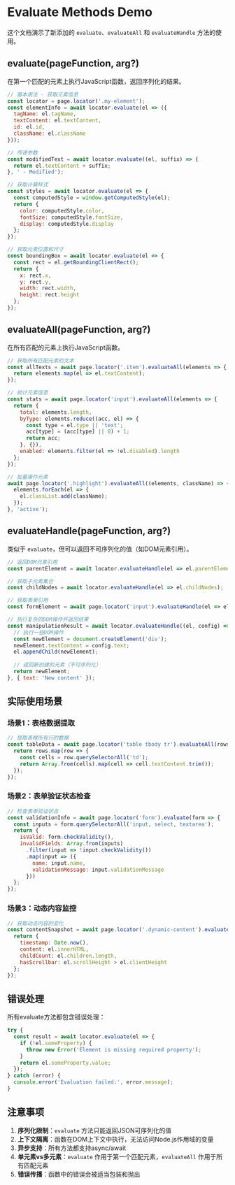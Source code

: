 # Evaluate Methods Demo

这个文档演示了新添加的 `evaluate`、`evaluateAll` 和 `evaluateHandle` 方法的使用。

## evaluate(pageFunction, arg?)

在第一个匹配的元素上执行JavaScript函数，返回序列化的结果。

```javascript
// 基本用法 - 获取元素信息
const locator = page.locator('.my-element');
const elementInfo = await locator.evaluate(el => ({
  tagName: el.tagName,
  textContent: el.textContent,
  id: el.id,
  className: el.className
}));

// 传递参数
const modifiedText = await locator.evaluate((el, suffix) => {
  return el.textContent + suffix;
}, ' - Modified');

// 获取计算样式
const styles = await locator.evaluate(el => {
  const computedStyle = window.getComputedStyle(el);
  return {
    color: computedStyle.color,
    fontSize: computedStyle.fontSize,
    display: computedStyle.display
  };
});

// 获取元素位置和尺寸
const boundingBox = await locator.evaluate(el => {
  const rect = el.getBoundingClientRect();
  return {
    x: rect.x,
    y: rect.y,
    width: rect.width,
    height: rect.height
  };
});
```

## evaluateAll(pageFunction, arg?)

在所有匹配的元素上执行JavaScript函数。

```javascript
// 获取所有匹配元素的文本
const allTexts = await page.locator('.item').evaluateAll(elements => {
  return elements.map(el => el.textContent);
});

// 统计元素信息
const stats = await page.locator('input').evaluateAll(elements => {
  return {
    total: elements.length,
    byType: elements.reduce((acc, el) => {
      const type = el.type || 'text';
      acc[type] = (acc[type] || 0) + 1;
      return acc;
    }, {}),
    enabled: elements.filter(el => !el.disabled).length
  };
});

// 批量操作元素
await page.locator('.highlight').evaluateAll((elements, className) => {
  elements.forEach(el => {
    el.classList.add(className);
  });
}, 'active');
```

## evaluateHandle(pageFunction, arg?)

类似于 `evaluate`，但可以返回不可序列化的值（如DOM元素引用）。

```javascript
// 返回DOM元素引用
const parentElement = await locator.evaluateHandle(el => el.parentElement);

// 获取子元素集合
const childNodes = await locator.evaluateHandle(el => el.childNodes);

// 获取表单引用
const formElement = await page.locator('input').evaluateHandle(el => el.form);

// 执行复杂的DOM操作并返回结果
const manipulationResult = await locator.evaluateHandle((el, config) => {
  // 执行一些DOM操作
  const newElement = document.createElement('div');
  newElement.textContent = config.text;
  el.appendChild(newElement);
  
  // 返回新创建的元素（不可序列化）
  return newElement;
}, { text: 'New content' });
```

## 实际使用场景

### 场景1：表格数据提取

```javascript
// 提取表格所有行的数据
const tableData = await page.locator('table tbody tr').evaluateAll(rows => {
  return rows.map(row => {
    const cells = row.querySelectorAll('td');
    return Array.from(cells).map(cell => cell.textContent.trim());
  });
});
```

### 场景2：表单验证状态检查

```javascript
// 检查表单验证状态
const validationInfo = await page.locator('form').evaluate(form => {
  const inputs = form.querySelectorAll('input, select, textarea');
  return {
    isValid: form.checkValidity(),
    invalidFields: Array.from(inputs)
      .filter(input => !input.checkValidity())
      .map(input => ({
        name: input.name,
        validationMessage: input.validationMessage
      }))
  };
});
```

### 场景3：动态内容监控

```javascript
// 获取动态内容的变化
const contentSnapshot = await page.locator('.dynamic-content').evaluate(el => {
  return {
    timestamp: Date.now(),
    content: el.innerHTML,
    childCount: el.children.length,
    hasScrollbar: el.scrollHeight > el.clientHeight
  };
});
```

## 错误处理

所有evaluate方法都包含错误处理：

```javascript
try {
  const result = await locator.evaluate(el => {
    if (!el.someProperty) {
      throw new Error('Element is missing required property');
    }
    return el.someProperty.value;
  });
} catch (error) {
  console.error('Evaluation failed:', error.message);
}
```

## 注意事项

1. **序列化限制**：`evaluate` 方法只能返回JSON可序列化的值
2. **上下文隔离**：函数在DOM上下文中执行，无法访问Node.js作用域的变量
3. **异步支持**：所有方法都支持async/await
4. **单元素vs多元素**：`evaluate` 作用于第一个匹配元素，`evaluateAll` 作用于所有匹配元素
5. **错误传播**：函数中的错误会被适当包装和抛出